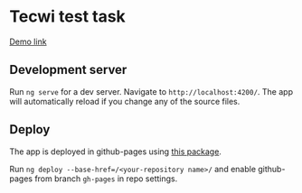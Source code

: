 # Tecwi test task

[Demo link](https://ziovio.github.io/tecwi-test-task/)

## Development server

Run `ng serve` for a dev server. Navigate to `http://localhost:4200/`. The app will automatically reload if you change any of the source files.

## Deploy

The app is deployed in github-pages using [this package](https://github.com/angular-schule/angular-cli-ghpages). 

Run `ng deploy --base-href=/<your-repository name>/` and enable github-pages from branch `gh-pages` in repo settings.
